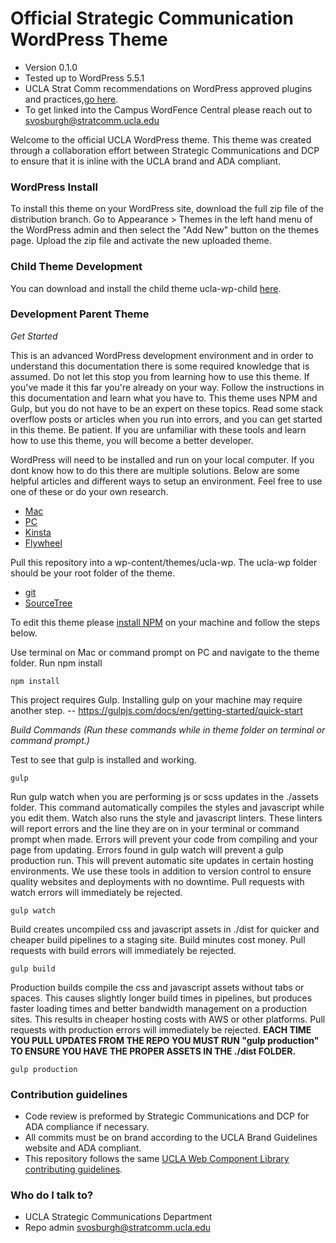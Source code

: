 # Official Strategic Communication WordPress Theme #

* Version 0.1.0
* Tested up to WordPress 5.5.1
* UCLA Strat Comm recommendations on WordPress approved plugins and practices,[go here](https://spaces.ais.ucla.edu/display/ucomm/WordPress).
* To get linked into the Campus WordFence Central please reach out to svosburgh@stratcomm.ucla.edu


Welcome to the official UCLA WordPress theme. This theme was created through a collaboration effort between Strategic Communications and DCP to ensure that it is inline with the UCLA brand and ADA compliant.


### WordPress Install ###
To install this theme on your WordPress site, download the full zip file of the distribution branch. Go to Appearance > Themes in the left hand menu of the WordPress admin and then select the "Add New" button on the themes page. Upload the zip file and activate the new uploaded theme.

### Child Theme Development ###
You can download and install the child theme ucla-wp-child [here](https://bitbucket.org/uclaucomm/ucla-wp-child/src/distribution/).

### Development Parent Theme ###

*Get Started*

This is an advanced WordPress development environment and in order to understand this documentation there is some required knowledge that is assumed. Do not let this stop you from learning how to use this theme. If you've made it this far you're already on your way. Follow the instructions in this documentation and learn what you have to. This theme uses NPM and Gulp, but you do not have to be an expert on these topics. Read some stack overflow posts or articles when you run into errors, and you can get started in this theme. Be patient. If you are unfamiliar with these tools and learn how to use this theme, you will become a better developer.

WordPress will need to be installed and run on your local computer. If you dont know how to do this there are multiple solutions. Below are some helpful articles and different ways to setup an environment. Feel free to use one of these or do your own research.
* [Mac](https://www.themeum.com/install-wordpress-localhost/)
* [PC](https://themeisle.com/blog/install-xampp-and-wordpress-locally/)
* [Kinsta](https://kinsta.com/blog/install-wordpress-locally/)
* [Flywheel](https://localwp.com/)


Pull this repository into a wp-content/themes/ucla-wp. The ucla-wp folder should be your root folder of the theme.
* [git](https://git-scm.com/doc)
* [SourceTree](https://www.sourcetreeapp.com/)

To edit this theme please [install NPM](https://www.npmjs.com/get-npm) on your machine and follow the steps below.


Use terminal on Mac or command prompt on PC and navigate to the theme folder. Run npm install
```
npm install
```

This project requires Gulp. Installing gulp on your machine may require another step. -- https://gulpjs.com/docs/en/getting-started/quick-start


*Build Commands (Run these commands while in theme folder on terminal or command prompt.)*

Test to see that gulp is installed and working.
```
gulp
```

Run gulp watch when you are performing js or scss updates in the ./assets folder. This command automatically compiles the styles and javascript while you edit them. Watch also runs the style and javascript linters. These linters will report errors and the line they are on in your terminal or command prompt when made. Errors will prevent your code from compiling and your page from updating. Errors found in gulp watch will prevent a gulp production run. This will prevent automatic site updates in certain hosting environments. We use these tools in addition to version control to ensure quality websites and deployments with no downtime. Pull requests with watch errors will immediately be rejected.
```
gulp watch
```

Build creates uncompiled css and javascript assets in ./dist for quicker and cheaper build pipelines to a staging site. Build minutes cost money. Pull requests with build errors will immediately be rejected.
```
gulp build
```

Production builds compile the css and javascript assets without tabs or spaces. This causes slightly longer build times in pipelines, but produces faster loading times and better bandwidth management on a production sites. This results in cheaper hosting costs with AWS or other platforms. Pull requests with production errors will immediately be rejected.
**EACH TIME YOU PULL UPDATES FROM THE REPO YOU MUST RUN "gulp production" TO ENSURE YOU HAVE THE PROPER ASSETS IN THE ./dist FOLDER.**
```
gulp production
```

### Contribution guidelines ###

* Code review is preformed by Strategic Communications and DCP for ADA compliance if necessary.
* All commits must be on brand according to the UCLA Brand Guidelines website and ADA compliant.
* This repository follows the same [UCLA Web Component Library contributing guidelines](https://ucla-fractal.s3-us-west-1.amazonaws.com/build/docs/contribute/contributing.html).

### Who do I talk to? ###

* UCLA Strategic Communications Department
* Repo admin svosburgh@stratcomm.ucla.edu
